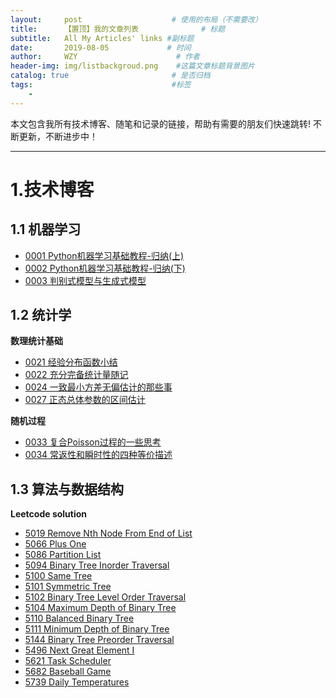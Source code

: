 ```yaml
---
layout:     post                    # 使用的布局（不需要改）
title:      【置顶】我的文章列表              # 标题 
subtitle:   All My Articles' links #副标题
date:       2019-08-05             # 时间
author:     WZY                      # 作者
header-img: img/listbackgroud.png    #这篇文章标题背景图片
catalog: true                       # 是否归档
tags:                               #标签
    - 
---
```


本文包含我所有技术博客、随笔和记录的链接，帮助有需要的朋友们快速跳转!
不断更新，不断进步中！

***

# 1.技术博客
## 1.1 机器学习
* [0001 Python机器学习基础教程-归纳(上)](https://tinky2013.github.io/2019/04/08/Python%E6%9C%BA%E5%99%A8%E5%AD%A6%E4%B9%A0%E5%9F%BA%E7%A1%80%E6%95%99%E7%A8%8B-%E5%BD%92%E7%BA%B3(%E4%B8%8A)/)
* [0002 Python机器学习基础教程-归纳(下)](https://tinky2013.github.io/2019/04/09/Python%E6%9C%BA%E5%99%A8%E5%AD%A6%E4%B9%A0%E5%9F%BA%E7%A1%80%E6%95%99%E7%A8%8B-%E5%BD%92%E7%BA%B3(%E4%B8%8B)/)
* [0003 判别式模型与生成式模型](https://tinky2013.github.io/2019/07/11/%E5%88%A4%E5%88%AB%E5%BC%8F%E6%A8%A1%E5%9E%8B%E4%B8%8E%E7%94%9F%E6%88%90%E5%BC%8F%E6%A8%A1%E5%9E%8B/)

## 1.2 统计学
**数理统计基础**
* [0021 经验分布函数小结](https://tinky2013.github.io/2019/06/08/%E7%BB%8F%E9%AA%8C%E5%88%86%E5%B8%83%E5%87%BD%E6%95%B0%E5%B0%8F%E7%BB%93/)
* [0022 充分完备统计量随记](https://tinky2013.github.io/2019/05/26/%E5%85%85%E5%88%86%E5%AE%8C%E5%A4%87%E7%BB%9F%E8%AE%A1%E9%87%8F%E9%9A%8F%E8%AE%B0/)
* [0024 一致最小方差无偏估计的那些事](https://tinky2013.github.io/2019/05/05/%E4%B8%80%E8%87%B4%E6%9C%80%E5%B0%8F%E6%96%B9%E5%B7%AE%E6%97%A0%E5%81%8F%E4%BC%B0%E8%AE%A1%E7%9A%84%E9%82%A3%E4%BA%9B%E4%BA%8B/)
* [0027 正态总体参数的区间估计](https://tinky2013.github.io/2019/05/11/%E6%AD%A3%E6%80%81%E6%80%BB%E4%BD%93%E5%8F%82%E6%95%B0%E7%BD%AE%E4%BF%A1%E5%8C%BA%E9%97%B4/)

**随机过程**
* [0033 复合Poisson过程的一些思考](https://tinky2013.github.io/2019/05/03/%E5%A4%8D%E5%90%88Poisson%E8%BF%87%E7%A8%8B%E7%9A%84%E4%B8%80%E4%BA%9B%E6%80%9D%E8%80%83/)
* [0034 常返性和瞬时性的四种等价描述](https://tinky2013.github.io/2019/05/06/%E5%B8%B8%E8%BF%94%E6%80%A7%E5%92%8C%E7%9E%AC%E6%97%B6%E6%80%A7%E7%9A%84%E5%9B%9B%E7%A7%8D%E7%AD%89%E4%BB%B7%E6%8F%8F%E8%BF%B0/)

## 1.3 算法与数据结构
**Leetcode solution**
* [5019 Remove Nth Node From End of List](https://tinky2013.github.io/2018/01/09/Leetcode-19-Remove-Nth-Node-From-End-of-List/)
* [5066 Plus One](https://tinky2013.github.io/2018/01/20/Leetcode-66-Plus-One/)
* [5086 Partition List](https://tinky2013.github.io/2018/01/26/Leetcode-86-Partition-List/)
* [5094 Binary Tree Inorder Traversal](https://tinky2013.github.io/2018/01/29/Leetcode-94-Binary-Tree-Inorder-Traversal/)
* [5100 Same Tree](https://tinky2013.github.io/2018/01/31/Leetcode-100-Same-Tree/)
* [5101 Symmetric Tree](https://tinky2013.github.io/2018/02/01/Leetcode-101-Symmetric-Tree/)
* [5102 Binary Tree Level Order Traversal](https://tinky2013.github.io/2019/05/10/Leetcode-102-Binary-Tree-Level-Order-Traversal/)
* [5104 Maximum Depth of Binary Tree](https://tinky2013.github.io/2018/02/01/Leetcode-104-Maximum-Depth-of-Binary-Tree/)
* [5110 Balanced Binary Tree](https://tinky2013.github.io/2018/02/04/Leetcode-110-Balanced-Binary-Tree/)
* [5111 Minimum Depth of Binary Tree](https://tinky2013.github.io/2018/02/04/Leetcode-111-Minimum-Depth-of-Binary-Tree/)
* [5144 Binary Tree Preorder Traversal](https://tinky2013.github.io/2018/02/14/Leetcode-144-Binary-Tree-Preorder-Traversal/)
* [5496 Next Great Element I](https://tinky2013.github.io/2018/05/30/Leetcode-496-Next-Great-Element-I/)
* [5621 Task Scheduler](https://tinky2013.github.io/2018/07/07/Leetcode-621-Task-Scheduler/)
* [5682 Baseball Game](https://tinky2013.github.io/2018/07/25/Leetcode-682-Baseball-Game/)
* [5739 Daily Temperatures](https://tinky2013.github.io/2018/08/12/Leetcode-739-Daily-Temperatures/)
